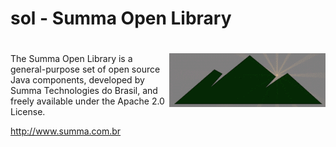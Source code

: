 # sol - Summa Open Library
<img src="sol_logo.gif"
 alt="SOL logo" title="The rising sun" align="right" />
========================

The Summa Open Library is a general-purpose set of open source Java components, developed by Summa Technologies do Brasil, and freely available under the Apache 2.0 License.

http://www.summa.com.br
